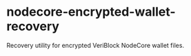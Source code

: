 # nodecore-encrypted-wallet-recovery
Recovery utility for encrypted VeriBlock NodeCore wallet files.

